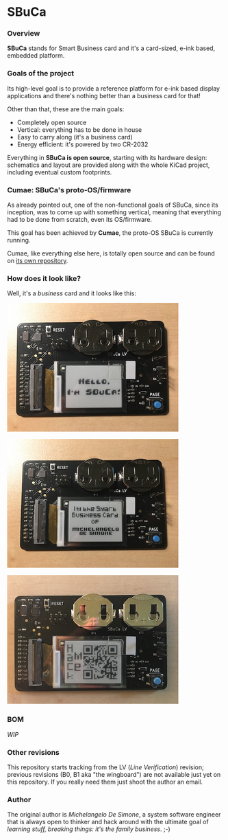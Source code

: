 # SBuCa

### Overview
**SBuCa** stands for Smart Business card and it's a card-sized, e-ink based, embedded platform.

### Goals of the project

Its high-level goal is to provide a reference platform for e-ink based display applications and there's nothing better than a business card for that!

Other than that, these are the main goals:

* Completely open source
* Vertical: everything has to be done in house
* Easy to carry along (it's a business card)
* Energy efficient: it's powered by two CR-2032

Everything in **SBuCa is open source**, starting with its hardware design: schematics and layout are provided along with the whole KiCad project, including eventual custom footprints.

### Cumae: SBuCa's proto-OS/firmware
As already pointed out, one of the non-functional goals of SBuCa, since its inception, was to come up with something vertical, meaning that everything had to be done from scratch, even its OS/firmware.

This goal has been achieved by **Cumae**, the proto-OS SBuCa is currently running.

Cumae, like everything else here, is totally open source and can be found on [its own repository](https://github.com/michelangelo/Cumae).

### How does it look like?

Well, it's a *business* card and it looks like this:

![The "Hello" frame in SBuCa](https://raw.githubusercontent.com/michelangelo/SBuCa/master/Images/SBuCa_Hello.jpg)

![Owner presentation frame](https://raw.githubusercontent.com/michelangelo/SBuCa/master/Images/SBuCa_IAm.jpg)

![Screensaver/HackMe Frame](https://raw.githubusercontent.com/michelangelo/SBuCa/master/Images/SBuCa_HackMe.jpg)

### BOM

*WIP*

### Other revisions

This repository starts tracking from the LV (*Line Verification*) revision; previous revisions (B0, B1 aka "the wingboard") are not available just yet on this repository.
If you really need them just shoot the author an email.

### Author

The original author is *Michelangelo De Simone*, a system software engineer that is always open to thinker and hack around with the ultimate goal of *learning stuff, breaking things: it's the family business*. ;-)
